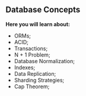 ## Database Concepts

**Here you will learn about:**

- ORMs;
- ACID;
- Transactions;
- N + 1 Problem;
- Database Normalization;
- Indexes;
- Data Replication;
- Sharding Strategies;
- Cap Theorem;
